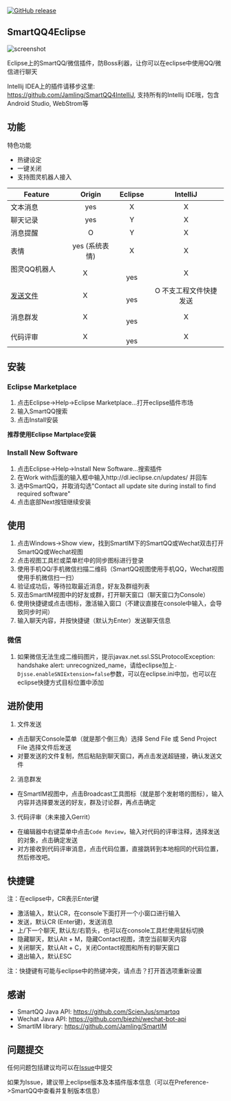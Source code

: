[![GitHub release](https://img.shields.io/github/release/jamling/SmartQQ4Eclipse.svg?maxAge=3600)](https://github.com/Jamling/SmartQQ4Eclipse)

## SmartQQ4Eclipse

![screenshot](https://raw.githubusercontent.com/Jamling/SmartQQ4Eclipse/master/screenshot.gif)

Eclipse上的SmartQQ/微信插件，防Boss利器，让你可以在eclipse中使用QQ/微信进行聊天

Intellij IDEA上的插件请移步这里: https://github.com/Jamling/SmartQQ4IntelliJ, 支持所有的Intellij IDE哦，包含Android Studio, WebStrom等

## 功能

特色功能

- 热键设定
- 一键关闭
- 支持图灵机器人接入

|Feature           |Origin     | Eclipse    | IntelliJ    |
| ---------------- |:---------:|:----------:|:-----------:|
| 文本消息          | yes       |          X | X         |
| 聊天记录          | yes       |          Y | X         |
| 消息提醒          | O         |          Y | X         |
| 表情              | yes (系统表情)|   X| X |
| 图灵QQ机器人        | X       |          yes | X|
| [发送文件](http://api.ieclipse.cn/smartqq/)        | X       |          yes | O 不支工程文件快捷发送|
| 消息群发        | X       |          yes | X|
| 代码评审        | X       |          yes | X|

## 安装

### Eclipse Marketplace

1. 点击Eclipse->Help->Eclipse Marketplace...打开eclipse插件市场
2. 输入SmartQQ搜索
3. 点击Install安装

**推荐使用Eclipse Martplace安装**

### Install New Software

1. 点击Eclipse->Help->Install New Software...搜索插件
2. 在Work with后面的输入框中输入http://dl.ieclipse.cn/updates/ 并回车
3. 选中SmartQQ，并取消勾选"Contact all update site during install to find required software"
4. 点击底部Next按钮继续安装

## 使用

1. 点击Windows->Show view，找到SmartIM下的SmartQQ或Wechat双击打开SmartQQ或Wechat视图
2. 点击视图工具栏或菜单栏中的同步图标进行登录
3. 使用手机QQ/手机微信扫描二维码（SmartQQ视图使用手机QQ，Wechat视图使用手机微信扫一扫）
4. 验证成功后，等待拉取最近消息，好友及群组列表
5. 双击SmartIM视图中的好友或群，打开聊天窗口（聊天窗口为Console）
6. 使用快捷键或点击I图标，激活输入窗口（不建议直接在console中输入，会导致同步时间）
7. 输入聊天内容，并按快捷键（默认为Enter）发送聊天信息

### 微信
1. 如果微信无法生成二维码图片，提示javax.net.ssl.SSLProtocolException: handshake alert:  unrecognized_name，请给eclipse加上`-Djsse.enableSNIExtension=false`参数，可以在eclipse.ini中加，也可以在eclipse快捷方式目标位置中添加

## 进阶使用
1. 文件发送
 - 点击聊天Console菜单（就是那个倒三角）选择 Send File 或 Send Project File 选择文件后发送
 - 对要发送的文件复制，然后粘贴到聊天窗口，再点击发送超链接，确认发送文件
2. 消息群发
 - 在SmartIM视图中，点击Broadcast工具图标（就是那个发射塔的图标），输入内容并选择要发送的好友，群及讨论群，再点击确定
3. 代码评审（未来接入Gerrit）
 - 在编辑器中右键菜单中点击`Code Review`，输入对代码的评审注释，选择发送的对象，点击确定发送
 - 对方接收到代码评审消息，点击代码位置，直接跳转到本地相同的代码位置，然后修改吧。

## 快捷键

注：在eclipse中，CR表示Enter键

- 激活输入，默认CR，在console下面打开一个小窗口进行输入
- 发送，默认CR (Enter键)，发送消息
- 上/下一个聊天, 默认左/右箭头，也可以在console工具栏使用鼠标切换
- 隐藏聊天，默认Alt + M，隐藏Contact视图，清空当前聊天内容
- 关闭聊天，默认Alt + C，关闭Contact视图和所有的聊天窗口
- 退出输入，默认ESC

注：快捷键有可能与eclipse中的热键冲突，请点击？打开首选项重新设置

## 感谢

- SmartQQ Java API: https://github.com/ScienJus/smartqq
- Wechat Java API: https://github.com/biezhi/wechat-bot-api
- SmartIM library: https://github.com/Jamling/SmartIM

## 问题提交

任何问题包括建议均可以在[Issue](https://github.com/Jamling/SmartQQ4Eclipse/issues)中提交

如果为Issue，建议带上eclipse版本及本插件版本信息（可以在Preference->SmartQQ中查看并复制版本信息）
